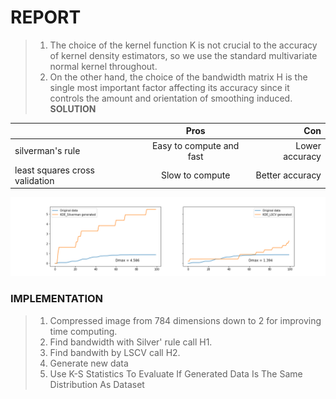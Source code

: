 
# REPORT
>1. The choice of the kernel function K is not crucial to the accuracy of kernel density estimators, so we use the standard multivariate normal kernel throughout.
>2. On the other hand, the choice of the bandwidth matrix H is the single most important factor affecting its accuracy since it controls the amount and orientation of smoothing induced.
>**SOLUTION**
        

||Pros|Con|
|---|:---:|---:|
| silverman's rule |Easy to compute and fast | Lower accuracy |
| least squares cross validation |Slow to compute| Better accuracy |

![](https://github.com/thanhvinhle26/CINAMON_AI/blob/master/KDE/EvaluateDistribution.png)
### IMPLEMENTATION
>1. Compressed image from 784 dimensions down to 2 for improving time computing.
>2. Find bandwidth with Silver' rule call H1.
>3. Find bandwith by LSCV call H2.
>4. Generate new data
>5. Use K-S Statistics To Evaluate If Generated Data Is The Same Distribution As Dataset
